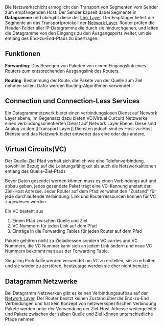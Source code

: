 

Die Netzwerkschicht ermöglicht den Transport von Segmenten vom Sender zum empfangenden Host. 
Der Sender kapselt dabei Segmente in __Datagramme__ und übergibt diese der [Link Layer](Link%20Layer.md). Der Empfänger liefert die Segmente an das Transportprotokoll der [Network Layer](Network%20Layer.md). Router prüfen die Header-Felder aller IP-Datagramme die durch sie hindurchgehen, und leiten die Datagramme von den Eingangs zu den Ausgangsports weiter, um sie entlang des End-zu-End-Pfads zu übertragen.

## Funktionen

__Forwarding__: Das Bewegen von Paketen von einem Eingangslink eines Routers zum entsprechenden Ausgangslink des Routers.

__Routing__: Bestimmung der Route, die Pakete von der Quelle zum Ziel nehmen sollen. Dafür werden Routing-Algorithmen verwendet

## Connection und Connection-Less Services

Ein Datagrammnetzwerk bietet einen verbindungslosen Dienst auf Network Layer ebene, im Gegensatz dazu bieten VC(Virtual Curcuit) Netzwerke einen verbindungsorientierten Dienst auf Network Layer Ebene.
Diese sind Analog zu den [[Transport Layer]] Diensten jedoch sind es Host-zu-Host Dienste und das Netzwerk bietet entweder das eine oder das andere.


## Virtual Circuits(VC)

Der Quelle-Ziel Pfad verhält sich ähnlich wie eine Telefonverbindung, sowohl im Bezug auf die Leistungsfähigkeit als auch die Netzwerkaktionen entlang des Quelle-Ziel-Pfads

Bevor Daten gesendet werden können muss es einen Verbindungs auf und abbau geben, jedes gesendete Paket trägt eine VC-Kennung anstatt der Ziel-Host Adresse. Jeder Router auf dem Pfad verwaltet den "Zustand" für jede durchlaufende Verbindung. Link und Routerressourcen können für VC zugewiesen werden.


Ein VC besteht aus
1. Einem Pfad zwischen Quelle und Ziel
2. VC Nummern für jeden Link auf dem Pfad
3. Einträge in die Forwarding Tables für jeden Router auf dem Pfad

Pakete gehören nicht zu Zieladressen sondern VC carries und VC Nummern, die VC Nummer kann sich an jedem Link ändern und neue VC Nummern bekommt man aus der Forwarding Table.

Singaling Protokolle werden verwendet um VC zu erstellen, sie zu erhalten und sie wieder zu zerstören, heutzutage werden sie eher nicht benutzt.

## Datagramm Netzwerke

Bei Datagramm Netzwerken gibt es keinen Verbindungsaufbau auf der [Network Layer](Network%20Layer.md). Der Router besitzt keinen Zustand über die End-zu-End Verbindungen und hat kein Konzept von netzwerkspezifischen Verbindung. Pakete werden unter der Verwendung der Ziel-Host-Adresse weitergeleitet und Pakete zwischen der selben Quelle und Ziel können unterschiedliche Pfade nehmen.

